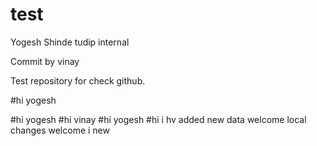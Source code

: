 # test
Yogesh Shinde
tudip internal

Commit by vinay

Test repository for check github. 

#hi yogesh

#hi yogesh
#hi vinay
#hi yogesh
#hi i hv added new data
welcome
local changes
welcome i new

